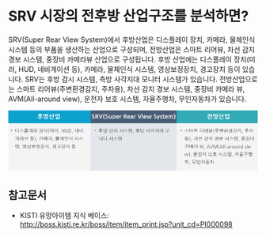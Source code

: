 # SRV 시장의 전후방 산업구조를 분석하면?
SRV(Super Rear View System)에서 후방산업은 디스플레이 장치, 카메라, 물체인식 시스템 등의 부품을 생산하는 산업으로 구성되며, 전방산업은 스마트 리어뷰, 차선 감지 경보 시스템, 중장비 카메라뷰 산업으로 구성됩니다.
후방 산업에는 디스플레이 장치(미러, HUD, 네비게이션 등), 카메라, 물체인식 시스템, 영상보정장치, 경고장치 등이 있습니다.
SRV는 후방 감시 시스템, 측방 사각지대 모니터 시스템가 있습니다.
전방산업으로는 스마트 리어뷰(주변환경감지, 주차용), 차선 감지 경보 시스템, 중장비 카메라 뷰, AVM(All-around view), 운전자 보호 시스템, 자율주행차, 무인자동차가 있습니다.
 
 ![ ](./images/SRV_Q13_2_1.PNG) 
 
 
## 참고문서
- KISTI 유망아이템 지식 베이스: http://boss.kisti.re.kr/boss/item/item_print.jsp?unit_cd=PI000098
